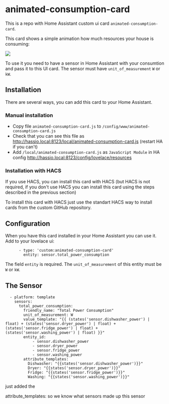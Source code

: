 # animated-consumption-card

This is a repo with Home Assistant custom ui card `animated-consumption-card`.

This card shows a simple animation how much resources your house is consuming:

![](https://user-images.githubusercontent.com/47263/80096346-18f9a000-8572-11ea-816b-c07a2871ddd6.gif)

To use it you need to have a sensor in Home Assistant with your consumtion and pass it
to this UI card. The sensor must have `unit_of_measurement` `W` or `kW`.

## Installation

There are several ways, you can add this card to your Home Assistant.

### Manual installation

 * Copy file `animated-consumption-card.js` to `/config/www/animated-consumption-card.js`
 * Check that you can see this file as http://hassio.local:8123/local/animated-consumption-card.js (restart HA if you can't)
 * Add `/local/animated-consumption-card.js` as `JavaScript Module` in HA config http://hassio.local:8123/config/lovelace/resources

### Installation with HACS

If you use HACS, you can install this card with HACS (but HACS is not required,
if you don't use HACS you can install this card using the steps described in the previous section)

To install this card with HACS just use the standart HACS way to install
cards from the custom GitHub repository.

## Configuration

When you have this card installed in your Home Assistant you can use it. Add to your
lovelace ui:

```
      - type: 'custom:animated-consumption-card'
        entity: sensor.total_power_consumption
```

The field `entity` is required. The `unit_of_measurement` of this entity must be `W` or `kW`.

## The Sensor

```
  - platform: template
    sensors:
      total_power_consumption:
        friendly_name: "Total Power Consumption"
        unit_of_measurement: W
        value_template: "{{ (states('sensor.dishwasher_power') | float) + (states('sensor.dryer_power') | float) + (states('sensor.fridge_power') | float) + (states('sensor.washing_power') | float) }}"
        entity_id:
            - sensor.dishwasher_power 
            - sensor.dryer_power
            - sensor.fridge_power
            - sensor.washing_power
        attribute_templates:
          Dishwasher: "{{states('sensor.dishwasher_power')}}"
          Dryer: "{{states('sensor.dryer_power')}}"
          Fridge: "{{states('sensor.fridge_power')}}"
          Washing: "{{states('sensor.washing_power')}}"
```
 just added the 
 
 attribute_templates: so we know what sensors made up this sensor
